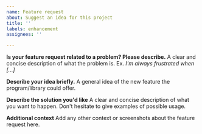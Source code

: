 ```yaml
---
name: Feature request
about: Suggest an idea for this project
title: ''
labels: enhancement
assignees: ''

---
```


**Is your feature request related to a problem? Please describe.**
A clear and concise description of what the problem is. Ex. *I'm always frustrated when [...]*

**Describe your idea briefly.**
A general idea of the new feature the program/library could offer.

**Describe the solution you'd like**
A clear and concise description of what you want to happen. Don't hesitate to give examples of possible usage.

**Additional context**
Add any other context or screenshots about the feature request here.
